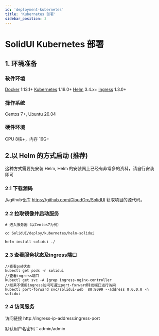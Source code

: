 ```yaml
---
id: 'deployment-kubernetes'
title: 'Kubernetes 部署'
sidebar_position: 3
---
```


# SolidUI Kubernetes 部署

## 1. 环境准备

### 软件环境  
[Docker](https://docs.docker.com/engine/install/) 1.13.1+ [Kubernetes](https://kubernetes.io/) 1.19.0+ [Helm](https://helm.sh/) 3.4.x+ [ingress](https://kubernetes.github.io/ingress-nginx/) 1.3.0+

### 操作系统
Centos 7+, Ubuntu 20.04

### 硬件环境
CPU 8核+，内存 16G+  

## 2.以 Helm 的方式启动 (推荐)

这种方式需要先安装 Helm, Helm 的安装网上已经有非常多的资料，请自行安装即可

### 2.1 下载源码

从github仓库 https://github.com/CloudOrc/SolidUI 获取项目的源代码。

### 2.2 拉取镜像并启动服务

```
# 进入服务器（以Centos7为例）

cd SolidUI/deploy/kubernetes/helm-solidui

helm install solidui ./
```

### 2.3 查看服务状态及ingress端口
```
//查看pod状态
kubectl get pods -n solidui
//查看ingress端口
kubectl get svc -A |grep ingress-nginx-controller
//如果不使用ingress访问可通过port-forward转发端口进行访问
kubectl port-forward svc/solidui-web  80:8099 --address 0.0.0.0 -n solidui
```

### 2.4 访问服务

访问链接 http://ingress-ip-address:ingress-port

默认用户名密码：admin/admin
